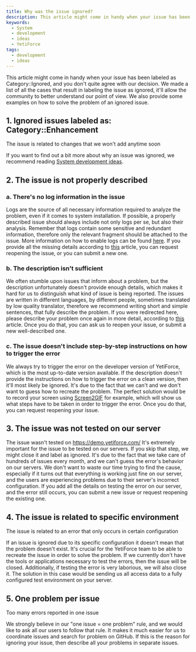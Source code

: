 ```yaml
---
title: Why was the issue ignored?
description: This article might come in handy when your issue has been labeled as Category::Ignored, and you don't quite agree with our decision.
keywords:
  - System
  - development
  - ideas
  - YetiForce
tags:
  - development
  - ideas
---
```


This article might come in handy when your issue has been labeled as Category::Ignored, and you don't quite agree with our decision. We made a list of all the cases that result in labeling the issue as ignored, it'll allow the community to better understand our point of view. We also provide some examples on how to solve the problem of an ignored issue.

## 1. Ignored issues labeled as: Category::Enhancement

The issue is related to changes that we won't add anytime soon

If you want to find out a bit more about why an issue was ignored, we recommend reading [System development ideas](/developer-guides/github/system-development-ideas).

## 2. The issue is not properly described

### a. There's no log information in the issue

Logs are the source of all necessary information required to analyze the problem, even if it comes to system installation. If possible, a properly described issue should always include not only logs per se, but also their analysis. Remember that logs contain some sensitive and redundant information, therefore only the relevant fragment should be attached to the issue. More information on how to enable logs can be found [here](/developer-guides/debug). If you provide all the missing details according to [this](/developer-guides/github/how-to-report-bugs) article, you can request reopening the issue, or you can submit a new one.

### b. The description isn't sufficient

We often stumble upon issues that inform about a problem, but the description unfortunately doesn't provide enough details, which makes it hard for us to distinguish what kind of issue is being reported. The issues are written in different languages, by different people, sometimes translated by low quality translator, therefore we recommend writing short and simple sentences, that fully describe the problem. If you were redirected here, please describe your problem once again in more detail, according to [this](/developer-guides/github/how-to-report-bugs) article. Once you do that, you can ask us to reopen your issue, or submit a new well-described one.

### c. The issue doesn't include step-by-step instructions on how to trigger the error

We always try to trigger the error on the developer version of YetiForce, which is the most up-to-date version available. If the description doesn't provide the instructions on how to trigger the error on a clean version, then it'll most likely be ignored. It's due to the fact that we can't and we don't want to guess how to recreate the problem. The perfect solution would be to record your screen using [Screen2GIF](http://www.screentogif.com/) for example, which will show us what steps have to be taken in order to trigger the error. Once you do that, you can request reopening your issue.

## 3. The issue was not tested on our server

The issue wasn't tested on https://demo.yetiforce.com/ It's extremely important for the issue to be tested on our servers. If you skip that step, we might close it and label as ignored. It's due to the fact that we take care of hundreds of issues every month, and we can't guess the error's behavior on our servers. We don't want to waste our time trying to find the cause, especially if it turns out that everything is working just fine on our server, and the users are experiencing problems due to their server's incorrect configuration. If you add all the details on testing the error on our server, and the error still occurs, you can submit a new issue or request reopening the existing one.

## 4. The issue is related to specific environment

The issue is related to an error that only occurs in certain configuration

If an issue is ignored due to its specific configuration it doesn't mean that the problem doesn't exist. It's crucial for the YetiForce team to be able to recreate the issue in order to solve the problem. If we currently don't have the tools or applications necessary to test the errors, then the issue will be closed. Additionally, if testing the error is very laborious, we will also close it. The solution in this case would be sending us all access data to a fully configured test environment on your server.

## 5. One problem per issue

Too many errors reported in one issue

We strongly believe in our "one issue = one problem" rule, and we would like to ask all our users to follow that rule. It makes it much easier for us to coordinate issues and search for problem on GitHub. If this is the reason for ignoring your issue, then describe all your problems in separate issues.
